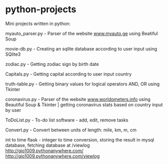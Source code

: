 # python-projects
Mini projects written in python:

myauto_parser.py - Parser of the website www.myauto.ge using Beatiful Soup

movie-db.py - Creating an sqlite database according to user input using SQlite3 

zodiac.py - Getting zodiac sign by birth date

Capitals.py - Getting capital according to user input country

truth-table.py - Getting binary values for logical operators AND, OR using Tkinter

coronavirus.py - Parser of the website www.worldometers.info using Beautiful Soup & Tkinter | getting coronavirus stats based on country input by user

ToDoList.py - To-do list software - add, edit, remove tasks

Convert.py - Convert between units of length: mile, km, m, cm

int to time flask - integer to time conversion, storing the result in mysql database, fetching database at /viewlog 
                    http://gio1009.pythonanywhere.com/
                    http://gio1009.pythonanywhere.com/viewlog
